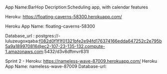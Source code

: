 
App Name:BarHop
Decription:Scheduling app, with calendar features

Heroku:
    https://floating-caverns-58300.herokuapp.com/

Heroku App Name:
    floating-caverns-58300

Database_url : postgres://-luluzeugoxqaba:f082d0f1f1f01321bfe2e94fd176374166edda647252c2e795b5a9a189970816@ec2-107-23-135-132.compute-1.amazonaws.com:5432/d3v8dftmvr631l

Sprint 2 - 
  Heroku:
    https://nameless-wave-87009.herokuapp.com/
  Heroku App Name:
    nameless-wave-87009
  Database-url:

